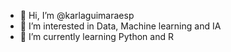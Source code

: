 - 👋 Hi, I’m @karlaguimaraesp
- 👀 I’m interested in Data, Machine learning and IA
- 🌱 I’m currently learning Python and R



<!---
karlaguimaraesp/karlaguimaraesp is a ✨ special ✨ repository because its `README.md` (this file) appears on your GitHub profile.
You can click the Preview link to take a look at your changes.
--->

